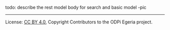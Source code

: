 <!-- SPDX-License-Identifier: CC-BY-4.0 -->
<!-- Copyright Contributors to the ODPi Egeria project. -->

todo:
describe  the rest model
body for search and basic model -pic

----
License: [CC BY 4.0](https://creativecommons.org/licenses/by/4.0/),
Copyright Contributors to the ODPi Egeria project.